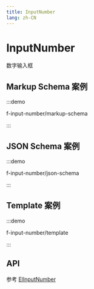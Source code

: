 ```yaml
---
title: InputNumber
lang: zh-CN
---
```


# InputNumber

数字输入框

## Markup Schema 案例

:::demo

f-input-number/markup-schema

:::

## JSON Schema 案例

:::demo

f-input-number/json-schema

:::

## Template 案例

:::demo

f-input-number/template

:::

## API

参考 [ElInputNumber](https://element-plus.org/zh-CN/component/input-number.html)
